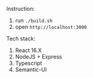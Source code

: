 Instruction:

1. run `./build.sh`
2. open `http://localhost:3000`

Tech stack:

1. React 16.X
2. NodeJS + Express
3. Typescript
4. Semantic-UI
